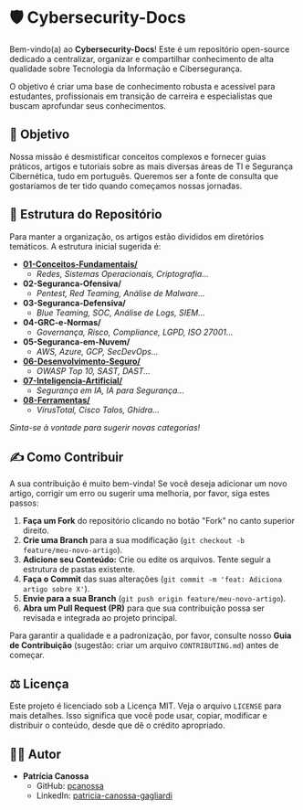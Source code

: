 # 🛡️ Cybersecurity-Docs

Bem-vindo(a) ao **Cybersecurity-Docs**! Este é um repositório open-source dedicado a centralizar, organizar e compartilhar conhecimento de alta qualidade sobre Tecnologia da Informação e Cibersegurança.

O objetivo é criar uma base de conhecimento robusta e acessível para estudantes, profissionais em transição de carreira e especialistas que buscam aprofundar seus conhecimentos.

## 🎯 Objetivo

Nossa missão é desmistificar conceitos complexos e fornecer guias práticos, artigos e tutoriais sobre as mais diversas áreas de TI e Segurança Cibernética, tudo em português. Queremos ser a fonte de consulta que gostaríamos de ter tido quando começamos nossas jornadas.

## 📂 Estrutura do Repositório

Para manter a organização, os artigos estão divididos em diretórios temáticos. A estrutura inicial sugerida é:

- **[01-Conceitos-Fundamentais/](/01-Coneitos-Fundamentais/indice01.md/)**
  - *Redes, Sistemas Operacionais, Criptografia...*
- **02-Seguranca-Ofensiva/**
  - *Pentest, Red Teaming, Análise de Malware...*
- **03-Seguranca-Defensiva/**
  - *Blue Teaming, SOC, Análise de Logs, SIEM...*
- **04-GRC-e-Normas/**
  - *Governança, Risco, Compliance, LGPD, ISO 27001...*
- **05-Seguranca-em-Nuvem/**
  - *AWS, Azure, GCP, SecDevOps...*
- **[06-Desenvolvimento-Seguro/](/06-Desenvovimento-Seguro/indice06.md)**
  - *OWASP Top 10, SAST, DAST...*
- **[07-Inteligencia-Artificial/](/07-Inteligencia-Artificial/indice07.md)**
  - *Segurança em IA, IA para Segurança...*
- **[08-Ferramentas/](./08-Ferramentas/indice08.md)**
  - *VirusTotal, Cisco Talos, Ghidra...*  

*Sinta-se à vontade para sugerir novas categorias!*

## ✍️ Como Contribuir

A sua contribuição é muito bem-vinda! Se você deseja adicionar um novo artigo, corrigir um erro ou sugerir uma melhoria, por favor, siga estes passos:

1.  **Faça um Fork** do repositório clicando no botão "Fork" no canto superior direito.
2.  **Crie uma Branch** para a sua modificação (`git checkout -b feature/meu-novo-artigo`).
3.  **Adicione seu Conteúdo:** Crie ou edite os arquivos. Tente seguir a estrutura de pastas existente.
4.  **Faça o Commit** das suas alterações (`git commit -m 'feat: Adiciona artigo sobre X'`).
5.  **Envie para a sua Branch** (`git push origin feature/meu-novo-artigo`).
6.  **Abra um Pull Request (PR)** para que sua contribuição possa ser revisada e integrada ao projeto principal.

Para garantir a qualidade e a padronização, por favor, consulte nosso **Guia de Contribuição** (sugestão: criar um arquivo `CONTRIBUTING.md`) antes de começar.

## ⚖️ Licença

Este projeto é licenciado sob a Licença MIT. Veja o arquivo `LICENSE` para mais detalhes. Isso significa que você pode usar, copiar, modificar e distribuir o conteúdo, desde que dê o crédito apropriado.

## 👨‍💻 Autor

* **Patrícia Canossa**
    * GitHub: [pcanossa](https://github.com/pcanossa)
    * LinkedIn: [patricia-canossa-gagliardi](https://www.linkedin.com/in/patricia-canossa-gagliardi/)
